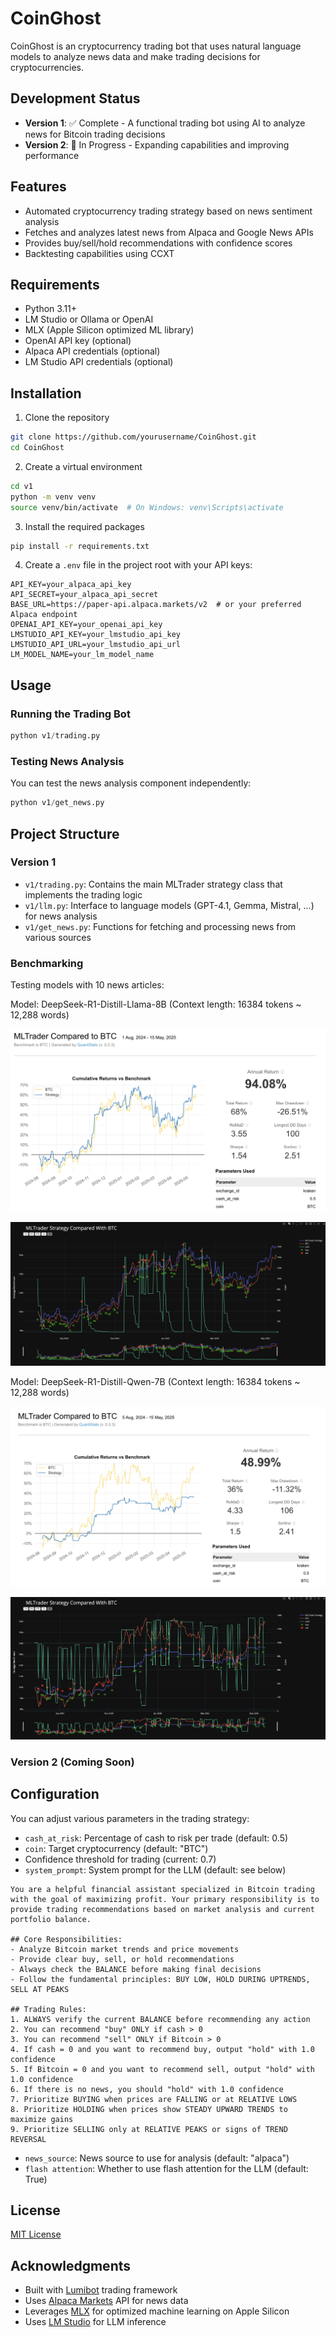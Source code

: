 # CoinGhost

CoinGhost is an cryptocurrency trading bot that uses natural language models to analyze news data and make trading decisions for cryptocurrencies.

## Development Status

- **Version 1**: ✅ Complete - A functional trading bot using AI to analyze news for Bitcoin trading decisions
- **Version 2**: 🚧 In Progress - Expanding capabilities and improving performance

## Features

- Automated cryptocurrency trading strategy based on news sentiment analysis
- Fetches and analyzes latest news from Alpaca and Google News APIs
- Provides buy/sell/hold recommendations with confidence scores
- Backtesting capabilities using CCXT

## Requirements

- Python 3.11+
- LM Studio or Ollama or OpenAI
- MLX (Apple Silicon optimized ML library)
- OpenAI API key (optional)
- Alpaca API credentials (optional)
- LM Studio API credentials (optional)

## Installation

1. Clone the repository

```bash
git clone https://github.com/yourusername/CoinGhost.git
cd CoinGhost
```

2. Create a virtual environment

```bash
cd v1
python -m venv venv
source venv/bin/activate  # On Windows: venv\Scripts\activate
```

3. Install the required packages

```bash
pip install -r requirements.txt
```

4. Create a `.env` file in the project root with your API keys:

```
API_KEY=your_alpaca_api_key
API_SECRET=your_alpaca_api_secret
BASE_URL=https://paper-api.alpaca.markets/v2  # or your preferred Alpaca endpoint
OPENAI_API_KEY=your_openai_api_key
LMSTUDIO_API_KEY=your_lmstudio_api_key
LMSTUDIO_API_URL=your_lmstudio_api_url
LM_MODEL_NAME=your_lm_model_name
```

## Usage

### Running the Trading Bot

```python
python v1/trading.py
```

### Testing News Analysis

You can test the news analysis component independently:

```python
python v1/get_news.py
```

## Project Structure

### Version 1

- `v1/trading.py`: Contains the main MLTrader strategy class that implements the trading logic
- `v1/llm.py`: Interface to language models (GPT-4.1, Gemma, Mistral, ...) for news analysis
- `v1/get_news.py`: Functions for fetching and processing news from various sources

### Benchmarking

Testing models with 10 news articles:

Model: DeepSeek-R1-Distill-Llama-8B (Context length: 16384 tokens ~ 12,288 words)

![alt text](./v1/benchmark/DeepSeek-R1-Distill-Llama-8B/image1.png)

![alt text](./v1/benchmark/DeepSeek-R1-Distill-Llama-8B/image2.png)

Model: DeepSeek-R1-Distill-Qwen-7B (Context length: 16384 tokens ~ 12,288 words)

![alt text](./v1/benchmark/DeepSeek-R1-Distill-Qwen-7B/image1.png)

![alt text](./v1/benchmark/DeepSeek-R1-Distill-Qwen-7B/image2.png)


### Version 2 (Coming Soon)

## Configuration

You can adjust various parameters in the trading strategy:

- `cash_at_risk`: Percentage of cash to risk per trade (default: 0.5)
- `coin`: Target cryptocurrency (default: "BTC")
- Confidence threshold for trading (current: 0.7)
- `system_prompt`: System prompt for the LLM (default: see below)
```
You are a helpful financial assistant specialized in Bitcoin trading with the goal of maximizing profit. Your primary responsibility is to provide trading recommendations based on market analysis and current portfolio balance.

## Core Responsibilities:
- Analyze Bitcoin market trends and price movements
- Provide clear buy, sell, or hold recommendations
- Always check the BALANCE before making final decisions
- Follow the fundamental principles: BUY LOW, HOLD DURING UPTRENDS, SELL AT PEAKS

## Trading Rules:
1. ALWAYS verify the current BALANCE before recommending any action
2. You can recommend "buy" ONLY if cash > 0
3. You can recommend "sell" ONLY if Bitcoin > 0
4. If cash = 0 and you want to recommend buy, output "hold" with 1.0 confidence
5. If Bitcoin = 0 and you want to recommend sell, output "hold" with 1.0 confidence
6. If there is no news, you should "hold" with 1.0 confidence
7. Prioritize BUYING when prices are FALLING or at RELATIVE LOWS
8. Prioritize HOLDING when prices show STEADY UPWARD TRENDS to maximize gains
9. Prioritize SELLING only at RELATIVE PEAKS or signs of TREND REVERSAL
```
- `news_source`: News source to use for analysis (default: "alpaca")
- `flash attention`: Whether to use flash attention for the LLM (default: True)

## License

[MIT License](LICENSE)

## Acknowledgments

- Built with [Lumibot](https://github.com/Lumiwealth/lumibot) trading framework
- Uses [Alpaca Markets](https://alpaca.markets/) API for news data
- Leverages [MLX](https://github.com/ml-explore/mlx) for optimized machine learning on Apple Silicon
- Uses [LM Studio](https://lmstudio.ai/) for LLM inference
